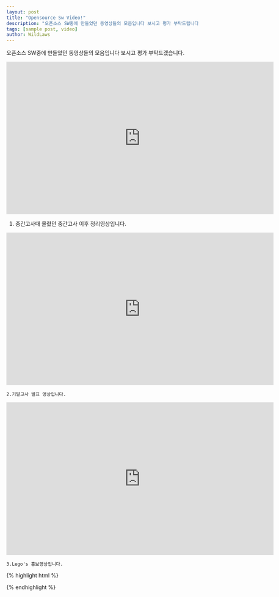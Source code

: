 ```yaml
---
layout: post
title: "Opensource Sw Video!"
description: "오픈소스 SW중에 만들었던 동영상들의 모음입니다 보시고 평가 부탁드립니다."
tags: [sample post, video]
author: WildLaws
---
```


오픈소스 SW중에 만들었던 동영상들의 모음입니다 보시고 평가 부탁드겠습니다.                                     



<iframe width="700" height="400" src="https://www.youtube.com/embed/IUHzT0eqRAE" frameborder="0" gesture="media" allow="encrypted-media" allowfullscreen></iframe>

1. 중간고사때 올렸던 중간고사 이후 정리영상입니다.


<iframe width="700" height="400" src="https://www.youtube.com/embed/c_IGs0bamdo" frameborder="0" gesture="media" allow="encrypted-media" allowfullscreen></iframe>

	2.기말고사 발표 영상입니다.



<iframe width="700" height="400" src="https://www.youtube.com/embed/wihQAUkqTWE" frameborder="0" gesture="media" allow="encrypted-media" allowfullscreen></iframe>
	
	3.Lego's 홍보영상입니다.



{% highlight html %}

{% endhighlight %}

